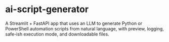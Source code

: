 # ai-script-generator
A Streamlit + FastAPI app that uses an LLM to generate Python or PowerShell automation scripts from natural language, with preview, logging, safe-ish execution mode, and downloadable files.
